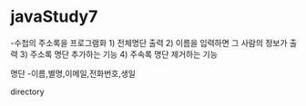 # javaStudy7


-수첩의 주소록을 프로그램화
	1) 전체명단 출력
	2) 이름을 입력하면 그 사람의 정보가 출력
	3) 주소록 명단 추가하는 기능
	4) 주속록 명단 제거하는 기능

 명단
 -이름,별명,이메일,전화번호,생일 
 
 directory 